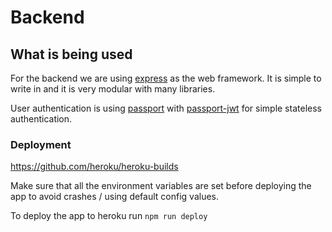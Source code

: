 # Backend

## What is being used

For the backend we are using [express](https://expressjs.com/) as the web framework.
It is simple to write in and it is very modular with many libraries.

User authentication is using [passport](http://www.passportjs.org/) with [passport-jwt](https://www.npmjs.com/package/passport-jwt) for simple stateless authentication.

### Deployment

https://github.com/heroku/heroku-builds

Make sure that all the environment variables are set before deploying the app to avoid crashes / using default config values.

To deploy the app to heroku run `npm run deploy`